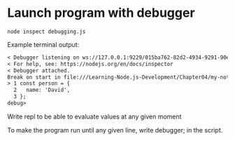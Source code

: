# Launch program with debugger

```node inspect debugging.js```

Example terminal output:

```txt
< Debugger listening on ws://127.0.0.1:9229/015ba762-82d2-4934-9291-90e5382caa11
< For help, see: https://nodejs.org/en/docs/inspector
< Debugger attached.
Break on start in file:///Learning-Node.js-Development/Chapter04/my-notes-node/playground/debugging.js:1
> 1 const person = {
  2   name: 'David',
  3 };
debug>
```

Write repl to be able to evaluate values at any given moment

To make the program run until any given line, write debugger; in the script.
